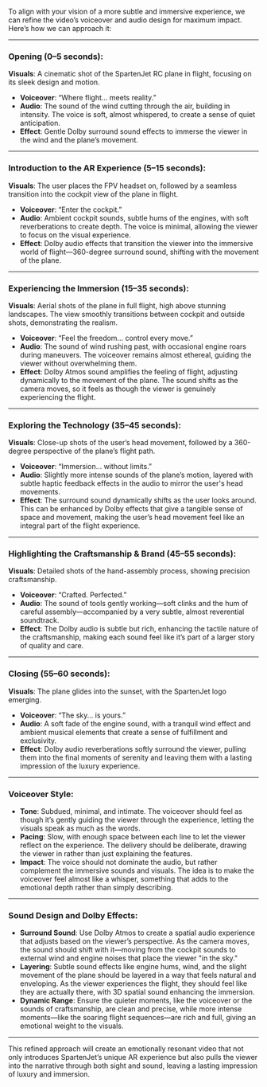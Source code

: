 To align with your vision of a more subtle and immersive experience, we can refine the video’s voiceover and audio design for maximum impact. Here’s how we can approach it:

---

### **Opening (0–5 seconds)**:
**Visuals**: A cinematic shot of the SpartenJet RC plane in flight, focusing on its sleek design and motion.
- **Voiceover**: “Where flight... meets reality.”
- **Audio**: The sound of the wind cutting through the air, building in intensity. The voice is soft, almost whispered, to create a sense of quiet anticipation.
- **Effect**: Gentle Dolby surround sound effects to immerse the viewer in the wind and the plane’s movement.

---

### **Introduction to the AR Experience (5–15 seconds)**: 
**Visuals**: The user places the FPV headset on, followed by a seamless transition into the cockpit view of the plane in flight.
- **Voiceover**: “Enter the cockpit.”
- **Audio**: Ambient cockpit sounds, subtle hums of the engines, with soft reverberations to create depth. The voice is minimal, allowing the viewer to focus on the visual experience.
- **Effect**: Dolby audio effects that transition the viewer into the immersive world of flight—360-degree surround sound, shifting with the movement of the plane.

---

### **Experiencing the Immersion (15–35 seconds)**: 
**Visuals**: Aerial shots of the plane in full flight, high above stunning landscapes. The view smoothly transitions between cockpit and outside shots, demonstrating the realism.
- **Voiceover**: “Feel the freedom... control every move.”
- **Audio**: The sound of wind rushing past, with occasional engine roars during maneuvers. The voiceover remains almost ethereal, guiding the viewer without overwhelming them.
- **Effect**: Dolby Atmos sound amplifies the feeling of flight, adjusting dynamically to the movement of the plane. The sound shifts as the camera moves, so it feels as though the viewer is genuinely experiencing the flight.

---

### **Exploring the Technology (35–45 seconds)**: 
**Visuals**: Close-up shots of the user’s head movement, followed by a 360-degree perspective of the plane’s flight path.
- **Voiceover**: “Immersion... without limits.”
- **Audio**: Slightly more intense sounds of the plane’s motion, layered with subtle haptic feedback effects in the audio to mirror the user's head movements.
- **Effect**: The surround sound dynamically shifts as the user looks around. This can be enhanced by Dolby effects that give a tangible sense of space and movement, making the user’s head movement feel like an integral part of the flight experience.

---

### **Highlighting the Craftsmanship & Brand (45–55 seconds)**: 
**Visuals**: Detailed shots of the hand-assembly process, showing precision craftsmanship.
- **Voiceover**: “Crafted. Perfected.”
- **Audio**: The sound of tools gently working—soft clinks and the hum of careful assembly—accompanied by a very subtle, almost reverential soundtrack.
- **Effect**: The Dolby audio is subtle but rich, enhancing the tactile nature of the craftsmanship, making each sound feel like it’s part of a larger story of quality and care.

---

### **Closing (55–60 seconds)**: 
**Visuals**: The plane glides into the sunset, with the SpartenJet logo emerging.
- **Voiceover**: “The sky... is yours.”
- **Audio**: A soft fade of the engine sound, with a tranquil wind effect and ambient musical elements that create a sense of fulfillment and exclusivity.
- **Effect**: Dolby audio reverberations softly surround the viewer, pulling them into the final moments of serenity and leaving them with a lasting impression of the luxury experience.

---

### **Voiceover Style**:
- **Tone**: Subdued, minimal, and intimate. The voiceover should feel as though it’s gently guiding the viewer through the experience, letting the visuals speak as much as the words.
- **Pacing**: Slow, with enough space between each line to let the viewer reflect on the experience. The delivery should be deliberate, drawing the viewer in rather than just explaining the features.
- **Impact**: The voice should not dominate the audio, but rather complement the immersive sounds and visuals. The idea is to make the voiceover feel almost like a whisper, something that adds to the emotional depth rather than simply describing.

---

### **Sound Design and Dolby Effects**:
- **Surround Sound**: Use Dolby Atmos to create a spatial audio experience that adjusts based on the viewer’s perspective. As the camera moves, the sound should shift with it—moving from the cockpit sounds to external wind and engine noises that place the viewer "in the sky."
- **Layering**: Subtle sound effects like engine hums, wind, and the slight movement of the plane should be layered in a way that feels natural and enveloping. As the viewer experiences the flight, they should feel like they are actually there, with 3D spatial sound enhancing the immersion.
- **Dynamic Range**: Ensure the quieter moments, like the voiceover or the sounds of craftsmanship, are clean and precise, while more intense moments—like the soaring flight sequences—are rich and full, giving an emotional weight to the visuals.

---

This refined approach will create an emotionally resonant video that not only introduces SpartenJet’s unique AR experience but also pulls the viewer into the narrative through both sight and sound, leaving a lasting impression of luxury and immersion.
